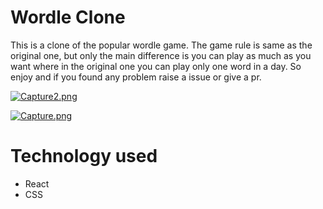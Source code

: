 # Wordle Clone 

This is a clone of the popular wordle game. The game rule is same as the original one, but only the main difference is you can play as much as you want where in the original one you can play only one word in a day. So enjoy and if you found any problem raise a issue or give a pr.

[![Capture2.png](https://i.postimg.cc/rpmsvCm9/Capture2.png)](https://postimg.cc/CR3w88bZ) 
<br/>

[![Capture.png](https://i.postimg.cc/13yfKZ12/Capture.png)](https://postimg.cc/mt6LbJDy)

# Technology used 
  * React
  * CSS
  

